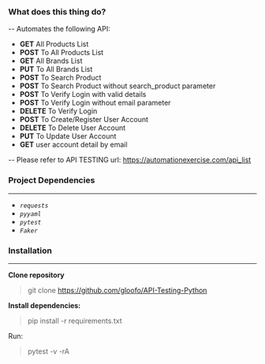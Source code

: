 ### What does this thing do?

-- Automates the following API:
- **GET** All Products List
- **POST** To All Products List
- **GET** All Brands List
- **PUT** To All Brands List
- **POST** To Search Product
- **POST** To Search Product without search_product parameter
- **POST** To Verify Login with valid details
- **POST** To Verify Login without email parameter
- **DELETE** To Verify Login
- **POST** To Create/Register User Account
- **DELETE** To Delete User Account
- **PUT** To Update User Account
- **GET** user account detail by email


-- Please refer to API TESTING url:
https://automationexercise.com/api_list


### Project Dependencies
---------------------

- *`requests`*
- *`pyyaml`*
- *`pytest`*
- *`Faker`*


### Installation
---------------------
**Clone repository**
> git clone https://github.com/gloofo/API-Testing-Python

**Install dependencies:**
> pip install -r requirements.txt

Run:
> pytest -v -rA
